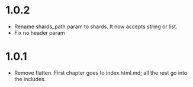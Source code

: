 # 1.0.2

- Rename shards_path param to shards. It now accepts string or list.
- Fix no header param

# 1.0.1

-    Remove flatten. First chapter goes to index.html.md; all the rest go into the includes.